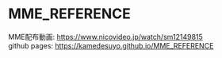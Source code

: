 # MME_REFERENCE
MME配布動画: https://www.nicovideo.jp/watch/sm12149815<br>
github pages: https://kamedesuyo.github.io/MME_REFERENCE
